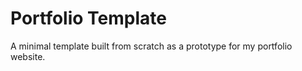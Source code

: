 # Portfolio Template

A minimal template built from scratch as a prototype for my portfolio website.
